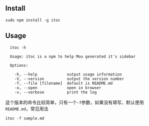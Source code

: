 ## Install 

	sudo npm install -g itoc
	
## Usage

```
  itoc -h

  Usage: itoc is a npm to help Mou generated it's sidebar

  Options:

    -h, --help             output usage information
    -V, --version          output the version number
    -f, --file [filename]  default is README.md 
	-o, --open             open in browser
    -v, --verbose          print the log
```

这个版本的命令比较简单，只有一个`-f`参数，如果没有填写，默认使用`README.md`，常见用法

	itoc -f sample.md